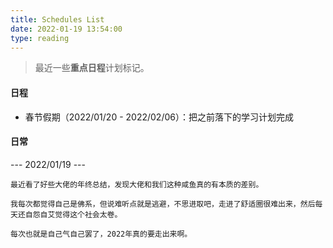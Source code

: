 ```yaml
---
title: Schedules List
date: 2022-01-19 13:54:00
type: reading
---
```



> 最近一些**重点日程**计划标记。

#### 日程

- 春节假期（2022/01/20 - 2022/02/06）：把之前落下的学习计划完成


#### 日常

--- 2022/01/19 ---

```
最近看了好些大佬的年终总结，发现大佬和我们这种咸鱼真的有本质的差别。

我每次都觉得自己是佛系，但说难听点就是逃避，不思进取吧，走进了舒适圈很难出来，然后每天还自怨自艾觉得这个社会太卷。

每次也就是自己气自己罢了，2022年真的要走出来啊。
```